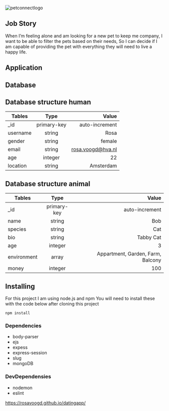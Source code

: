 ![petconnectlogo](https://user-images.githubusercontent.com/60507750/83246758-e19a9680-a1a2-11ea-9701-b8fb969637a3.png)


## Job Story 

When I’m feeling alone and am looking for a new pet to keep me company, I want to be able to filter the pets based on their needs, So I can decide if I am capable of providing the pet with everything they will need to live a happy life.

## Application

## Database 

## Database structure human

| Tables   | Type          | Value             |
| -------- |:-------------:| -----------------:|
| _id      | primary-key   | auto-increment    |
| username | string        | Rosa              |
| gender   | string        | female            |
| email    | string        | rosa.voogd@hva.nl |
| age      | integer       | 22                |
| location | string        | Amsterdam         |

## Database structure animal

| Tables      | Type          | Value             |
| ----------- |:-------------:| -----------------:|
| _id         | primary-key   | auto-increment    |
| name        | string        | Bob               |
| species     | string        | Cat               |
| bio         | string        | Tabby Cat              |
| age         | integer       | 3                                 |
| environment | array         | Appartment, Garden, Farm, Balcony |
| money       | integer       | 100        |


## Installing

For this project I am using node.js and npm 
You will need to install these with the code below after cloning this project 

```
npm install 
```

### Dependencies 

* body-parser
* ejs
* expess
* express-session
* slug
* mongoDB

### DevDependensies 

* nodemon 
* eslint





https://rosavoogd.github.io/datingapp/
